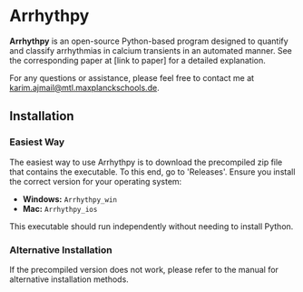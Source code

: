 # Arrhythpy

**Arrhythpy** is an open-source Python-based program designed to quantify and classify arrhythmias in calcium transients in an automated manner. See the corresponding paper at [link to paper] for a detailed explanation.

For any questions or assistance, please feel free to contact me at [karim.ajmail@mtl.maxplanckschools.de](mailto:karim.ajmail@mtl.maxplanckschools.de).

## Installation

### Easiest Way

The easiest way to use Arrhythpy is to download the precompiled zip file that contains the executable. To this end, go to 'Releases'. Ensure you install the correct version for your operating system:
- **Windows:** `Arrhythpy_win`
- **Mac:** `Arrhythpy_ios`

This executable should run independently without needing to install Python.

### Alternative Installation

If the precompiled version does not work, please refer to the manual for alternative installation methods.
